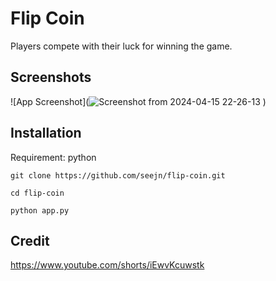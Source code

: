 
# Flip Coin

Players compete with their luck for winning the game.





## Screenshots

![App Screenshot](![Screenshot from 2024-04-15 22-26-13](https://github.com/seejn/flip-coin/assets/52706007/def80458-4d77-480f-8139-7c2c85c0baa9)
)

## Installation
Requirement: python

```
git clone https://github.com/seejn/flip-coin.git
```
```
cd flip-coin
```
```
python app.py
```
## Credit

https://www.youtube.com/shorts/iEwvKcuwstk
